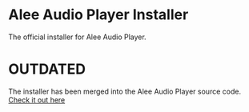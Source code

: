 # Alee Audio Player Installer
The official installer for Alee Audio Player.

# OUTDATED
The installer has been merged into the Alee Audio Player source code.
[Check it out here](https://github.com/aleeproductions/Alee-Audio-Player/tree/master/installer)
